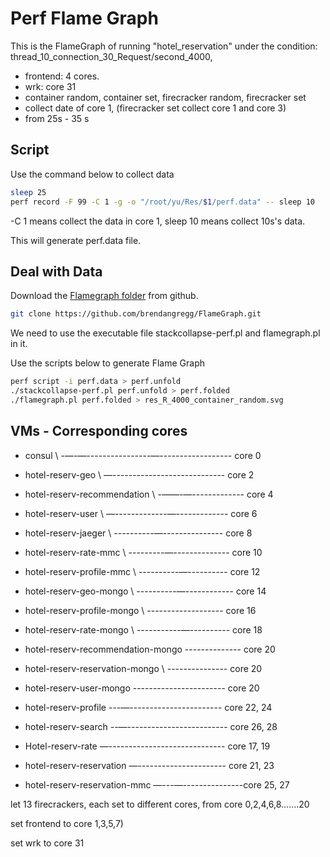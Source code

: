 # Perf Flame Graph
This is the FlameGraph of running  "hotel_reservation" under the condition: thread_10_connection_30_Request/second_4000, 
- frontend: 4 cores.
- wrk: core 31
- container random, container set, firecracker random, firecracker set
- collect date of core 1, (firecracker set collect core 1 and core 3)
- from 25s - 35 s

## Script
Use the command below to collect data
```bash
sleep 25
perf record -F 99 -C 1 -g -o "/root/yu/Res/$1/perf.data" -- sleep 10
```
-C 1 means collect the data in core 1, sleep 10 means collect 10s's data.

This will generate perf.data file.

## Deal with Data
Download the [Flamegraph folder](https://github.com/brendangregg/FlameGraph) from github.
```bash
git clone https://github.com/brendangregg/FlameGraph.git
```
We need to use the executable file stackcollapse-perf.pl and flamegraph.pl in it.

Use the scripts below to generate Flame Graph
```bash
perf script -i perf.data > perf.unfold
./stackcollapse-perf.pl perf.unfold > perf.folded
./flamegraph.pl perf.folded > res_R_4000_container_random.svg
```

## VMs - Corresponding cores
* consul \ -—-—----------------—------------------ core 0
* hotel-reserv-geo \ —---------------------------- core 2
* hotel-reserv-recommendation \ -——-—------------- core 4
* hotel-reserv-user \ —-------------—------------- core 6
* hotel-reserv-jaeger \ ----------—--------------- core 8
* hotel-reserv-rate-mmc \ ---------—-------------- core 10
* hotel-reserv-profile-mmc \ ----------—---------- core 12
* hotel-reserv-geo-mongo \ ----------—------------ core 14
* hotel-reserv-profile-mongo \ ------------------- core 16
* hotel-reserv-rate-mongo \ -----------—---------- core 18
* hotel-reserv-recommendation-mongo -------------- core 20

* hotel-reserv-reservation-mongo \ --------------- core 20
* hotel-reserv-user-mongo  ----------------------- core 20

* hotel-reserv-profile ---—----------------------- core 22, 24
* hotel-reserv-search --—------------------------- core 26, 28
* Hotel-reserv-rate —----------------------------- core 17, 19
* hotel-reserv-reservation —---------------------- core 21, 23
* hotel-reserv-reservation-mmc —---—---------------core 25, 27

let 13 firecrackers, each set to different cores, from core 0,2,4,6,8…….20

set frontend to core 1,3,5,7)

set wrk to core 31

